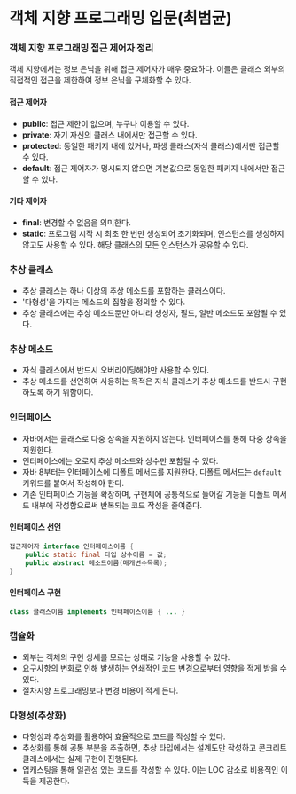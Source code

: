 # 객체 지향 프로그래밍 입문(최범균)

### 객체 지향 프로그래밍 접근 제어자 정리

객체 지향에서는 정보 은닉을 위해 접근 제어자가 매우 중요하다. 이들은 클래스 외부의 직접적인 접근을 제한하여 정보 은닉을 구체화할 수 있다.

#### 접근 제어자

- **public**: 접근 제한이 없으며, 누구나 이용할 수 있다.
- **private**: 자기 자신의 클래스 내에서만 접근할 수 있다.
- **protected**: 동일한 패키지 내에 있거나, 파생 클래스(자식 클래스)에서만 접근할 수 있다.
- **default**: 접근 제어자가 명시되지 않으면 기본값으로 동일한 패키지 내에서만 접근할 수 있다.

#### 기타 제어자

- **final**: 변경할 수 없음을 의미한다.
- **static**: 프로그램 시작 시 최초 한 번만 생성되어 초기화되며, 인스턴스를 생성하지 않고도 사용할 수 있다. 해당 클래스의 모든 인스턴스가 공유할 수 있다.

### 추상 클래스

- 추상 클래스는 하나 이상의 추상 메소드를 포함하는 클래스이다.
- '다형성'을 가지는 메소드의 집합을 정의할 수 있다.
- 추상 클래스에는 추상 메소드뿐만 아니라 생성자, 필드, 일반 메소드도 포함될 수 있다.

### 추상 메소드

- 자식 클래스에서 반드시 오버라이딩해야만 사용할 수 있다.
- 추상 메소드를 선언하여 사용하는 목적은 자식 클래스가 추상 메소드를 반드시 구현하도록 하기 위함이다.

### 인터페이스

- 자바에서는 클래스로 다중 상속을 지원하지 않는다. 인터페이스를 통해 다중 상속을 지원한다.
- 인터페이스에는 오로지 추상 메소드와 상수만 포함될 수 있다.
- 자바 8부터는 인터페이스에 디폴트 메서드를 지원한다. 디폴트 메서드는 `default` 키워드를 붙여서 작성해야 한다.
- 기존 인터페이스 기능을 확장하며, 구현체에 공통적으로 들어갈 기능을 디폴트 메서드 내부에 작성함으로써 반복되는 코드 작성을 줄여준다.

#### 인터페이스 선언

```java
접근제어자 interface 인터페이스이름 {
    public static final 타입 상수이름 = 값;
    public abstract 메소드이름(매개변수목록);
}
```

#### 인터페이스 구현

```java
class 클래스이름 implements 인터페이스이름 { ... }
```

### 캡슐화

- 외부는 객체의 구현 상세를 모르는 상태로 기능을 사용할 수 있다.
- 요구사항의 변화로 인해 발생하는 연쇄적인 코드 변경으로부터 영향을 적게 받을 수 있다.
- 절차지향 프로그래밍보다 변경 비용이 적게 든다.

### 다형성(추상화)

- 다형성과 추상화를 활용하여 효율적으로 코드를 작성할 수 있다.
- 추상화를 통해 공통 부분을 추출하면, 추상 타입에서는 설계도만 작성하고 콘크리트 클래스에서는 실제 구현이 진행된다.
- 업캐스팅을 통해 일관성 있는 코드를 작성할 수 있다. 이는 LOC 감소로 비용적인 이득을 제공한다.